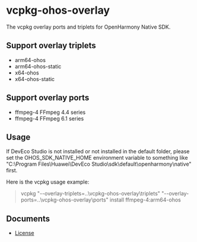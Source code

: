 ﻿# vcpkg-ohos-overlay

The vcpkg overlay ports and triplets for OpenHarmony Native SDK.

## Support overlay triplets

- arm64-ohos
- arm64-ohos-static
- x64-ohos
- x64-ohos-static

## Support overlay ports

- ffmpeg-4 FFmpeg 4.4 series
- ffmpeg-4 FFmpeg 6.1 series

## Usage

If DevEco Studio is not installed or not installed in the default folder, please
set the OHOS_SDK_NATIVE_HOME environment variable to something like
"C:\Program Files\Huawei\DevEco Studio\sdk\default\openharmony\native" first.

Here is the vcpkg usage example:

> vcpkg "--overlay-triplets=..\vcpkg-ohos-overlay\triplets" "--overlay-ports=..\vcpkg-ohos-overlay\ports" install ffmpeg-4:arm64-ohos

## Documents

- [License](License.md)
